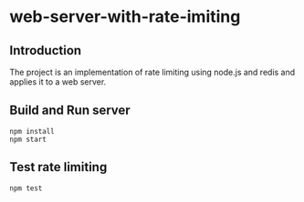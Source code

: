 # web-server-with-rate-imiting

## Introduction
The project is an implementation of rate limiting using node.js and redis and applies it to a web server.

## Build and Run server
```
npm install
npm start
```

## Test rate limiting
```
npm test
```